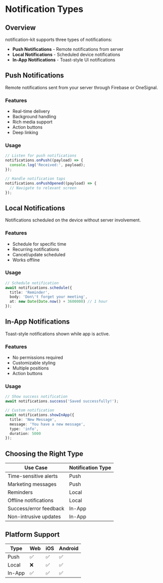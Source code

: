 # Notification Types

## Overview

notification-kit supports three types of notifications:
- **Push Notifications** - Remote notifications from server
- **Local Notifications** - Scheduled device notifications
- **In-App Notifications** - Toast-style UI notifications

## Push Notifications

Remote notifications sent from your server through Firebase or OneSignal.

### Features
- Real-time delivery
- Background handling
- Rich media support
- Action buttons
- Deep linking

### Usage
```typescript
// Listen for push notifications
notifications.onPush((payload) => {
  console.log('Received:', payload);
});

// Handle notification taps
notifications.onPushOpened((payload) => {
  // Navigate to relevant screen
});
```

## Local Notifications

Notifications scheduled on the device without server involvement.

### Features
- Schedule for specific time
- Recurring notifications
- Cancel/update scheduled
- Works offline

### Usage
```typescript
// Schedule notification
await notifications.schedule({
  title: 'Reminder',
  body: 'Don\'t forget your meeting',
  at: new Date(Date.now() + 3600000) // 1 hour
});
```

## In-App Notifications

Toast-style notifications shown while app is active.

### Features
- No permissions required
- Customizable styling
- Multiple positions
- Action buttons

### Usage
```typescript
// Show success notification
await notifications.success('Saved successfully!');

// Custom notification
await notifications.showInApp({
  title: 'New Message',
  message: 'You have a new message',
  type: 'info',
  duration: 5000
});
```

## Choosing the Right Type

| Use Case | Notification Type |
|----------|------------------|
| Time-sensitive alerts | Push |
| Marketing messages | Push |
| Reminders | Local |
| Offline notifications | Local |
| Success/error feedback | In-App |
| Non-intrusive updates | In-App |

## Platform Support

| Type | Web | iOS | Android |
|------|-----|-----|---------|
| Push | ✅ | ✅ | ✅ |
| Local | ❌ | ✅ | ✅ |
| In-App | ✅ | ✅ | ✅ |